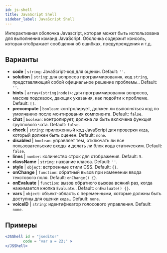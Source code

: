 ```yaml
---
id: js-shell
title: JavaScript Shell
sidebar_label: JavaScript Shell
---
```


Интерактивная оболочка Javascript, которая может быть использована для выполнения команд JavaScript. Оболочка содержит консоль, которая отображает сообщения об ошибках, предупреждения и т.д.

## Варианты

* __code__ | `string`: JavaScript-код для оценки. Default: `''`.
* __solution__ | `string`: для вопросов программирования, код `string`, представляющий собой официальное решение проблемы.. Default: `''`.
* __hints__ | `array<(string|node)>`: для программирования вопросов, массив подсказок, дающих указания, как подойти к проблеме. Default: `[]`.
* __precompute__ | `boolean`: контролирует, должен ли выполняться код по умолчанию после монтирования компонента. Default: `false`.
* __chat__ | `boolean`: контролирует, должна ли быть включена функция группового чата. Default: `false`.
* __check__ | `string`: приложенный код JavaScript для проверки `кода`, который должен быть оценен. Default: `none`.
* __disabled__ | `boolean`: управляет тем, отключать ли все пользовательские входы и делать ли блок кода статическим. Default: `false`.
* __lines__ | `number`: количество строк для отображения. Default: `5`.
* __className__ | `string`: название класса. Default: `''`.
* __style__ | `object`: встроенные стили CSS. Default: `{}`.
* __onChange__ | `function`: обратный вызов при изменении ввода текстового поля. Default: `onChange() {}`.
* __onEvaluate__ | `function`: вызов обратного вызова всякий раз, когда нажимается кнопка `Evaluate`.. Default: `onEvaluate() {}`.
* __vars__ | `object`: объект-область с переменными, которые должны быть доступны для оценки `кода`.. Default: `none`.
* __voiceID__ | `string`: идентификатор голосового управления. Default: `none`.


## Примеры

```jsx live
<JSShell id = "jseditor" 
        code = "var a = 22;" >
</JSShell>
```

